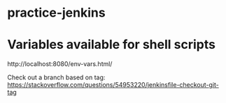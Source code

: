 # practice-jenkins

# Variables available for shell scripts
http://localhost:8080/env-vars.html/

Check out a branch based on tag:
https://stackoverflow.com/questions/54953220/jenkinsfile-checkout-git-tag